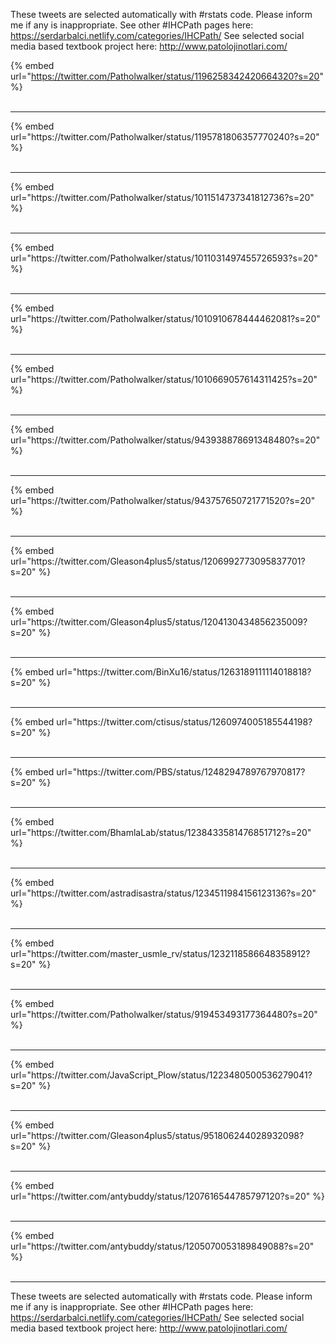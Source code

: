 

These tweets are selected automatically with #rstats code. Please inform me if any is inappropriate.
See other #IHCPath pages here: https://serdarbalci.netlify.com/categories/IHCPath/ 
See selected social media based textbook project here: http://www.patolojinotlari.com/

{% embed url="https://twitter.com/Patholwalker/status/1196258342420664320?s=20" %}<br>
<br>
<hr>
{% embed url="https://twitter.com/Patholwalker/status/1195781806357770240?s=20" %}<br>
<br>
<hr>
{% embed url="https://twitter.com/Patholwalker/status/1011514737341812736?s=20" %}<br>
<br>
<hr>
{% embed url="https://twitter.com/Patholwalker/status/1011031497455726593?s=20" %}<br>
<br>
<hr>
{% embed url="https://twitter.com/Patholwalker/status/1010910678444462081?s=20" %}<br>
<br>
<hr>
{% embed url="https://twitter.com/Patholwalker/status/1010669057614311425?s=20" %}<br>
<br>
<hr>
{% embed url="https://twitter.com/Patholwalker/status/943938878691348480?s=20" %}<br>
<br>
<hr>
{% embed url="https://twitter.com/Patholwalker/status/943757650721771520?s=20" %}<br>
<br>
<hr>
{% embed url="https://twitter.com/Gleason4plus5/status/1206992773095837701?s=20" %}<br>
<br>
<hr>
{% embed url="https://twitter.com/Gleason4plus5/status/1204130434856235009?s=20" %}<br>
<br>
<hr>
{% embed url="https://twitter.com/BinXu16/status/1263189111114018818?s=20" %}<br>
<br>
<hr>
{% embed url="https://twitter.com/ctisus/status/1260974005185544198?s=20" %}<br>
<br>
<hr>
{% embed url="https://twitter.com/PBS/status/1248294789767970817?s=20" %}<br>
<br>
<hr>
{% embed url="https://twitter.com/BhamlaLab/status/1238433581476851712?s=20" %}<br>
<br>
<hr>
{% embed url="https://twitter.com/astradisastra/status/1234511984156123136?s=20" %}<br>
<br>
<hr>
{% embed url="https://twitter.com/master_usmle_rv/status/1232118586648358912?s=20" %}<br>
<br>
<hr>
{% embed url="https://twitter.com/Patholwalker/status/919453493177364480?s=20" %}<br>
<br>
<hr>
{% embed url="https://twitter.com/JavaScript_Plow/status/1223480500536279041?s=20" %}<br>
<br>
<hr>
{% embed url="https://twitter.com/Gleason4plus5/status/951806244028932098?s=20" %}<br>
<br>
<hr>
{% embed url="https://twitter.com/antybuddy/status/1207616544785797120?s=20" %}<br>
<br>
<hr>
{% embed url="https://twitter.com/antybuddy/status/1205070053189849088?s=20" %}<br>
<br>
<hr>


These tweets are selected automatically with #rstats code. Please inform me if any is inappropriate.
See other #IHCPath pages here: https://serdarbalci.netlify.com/categories/IHCPath/ 
See selected social media based textbook project here: http://www.patolojinotlari.com/
